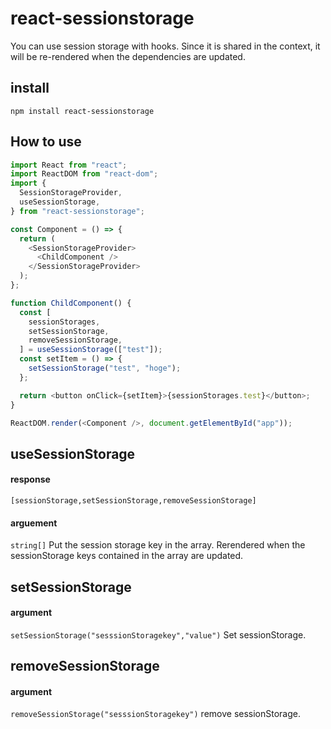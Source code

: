 # react-sessionstorage

You can use session storage with hooks. Since it is shared in the context, it will be re-rendered when the dependencies are updated.

## install

```
npm install react-sessionstorage
```

## How to use

```javascript
import React from "react";
import ReactDOM from "react-dom";
import {
  SessionStorageProvider,
  useSessionStorage,
} from "react-sessionstorage";

const Component = () => {
  return (
    <SessionStorageProvider>
      <ChildComponent />
    </SessionStorageProvider>
  );
};

function ChildComponent() {
  const [
    sessionStorages,
    setSessionStorage,
    removeSessionStorage,
  ] = useSessionStorage(["test"]);
  const setItem = () => {
    setSessionStorage("test", "hoge");
  };

  return <button onClick={setItem}>{sessionStorages.test}</button>;
}

ReactDOM.render(<Component />, document.getElementById("app"));
```

## useSessionStorage

#### response

```
[sessionStorage,setSessionStorage,removeSessionStorage]
```

#### arguement

`string[]`
Put the session storage key in the array.
Rerendered when the sessionStorage keys contained in the array are updated.

## setSessionStorage

#### argument

`setSessionStorage("sesssionStoragekey","value")`
Set sessionStorage.

## removeSessionStorage

#### argument

`removeSessionStorage("sesssionStoragekey")`
remove sessionStorage.
